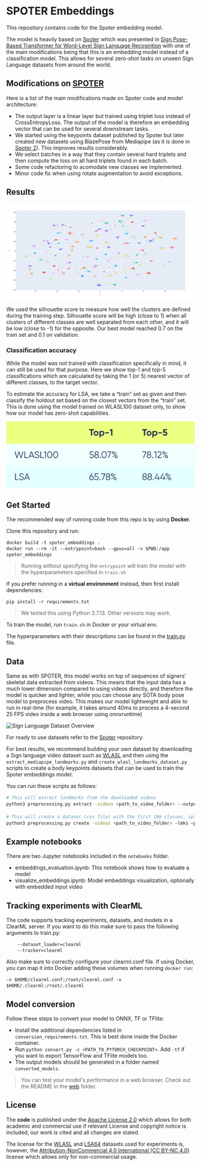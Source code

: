# SPOTER Embeddings

This repository contains code for the Spoter embedding model.
<!-- explained in this [blog post](link...). -->
The model is heavily based on [Spoter] which was presented in
[Sign Pose-Based Transformer for Word-Level Sign Language Recognition](https://openaccess.thecvf.com/content/WACV2022W/HADCV/html/Bohacek_Sign_Pose-Based_Transformer_for_Word-Level_Sign_Language_Recognition_WACVW_2022_paper.html) with one of the main modifications being
that this is an embedding model instead of a classification model.
This allows for several zero-shot tasks on unseen Sign Language datasets from around the world.
<!-- More details about this are shown in the blog post mentioned above. -->

## Modifications on [SPOTER](https://github.com/matyasbohacek/spoter)
Here is a list of the main modifications made on Spoter code and model architecture:

* The output layer is a linear layer but trained using triplet loss instead of CrossEntropyLoss. The output of the model
is therefore an embedding vector that can be used for several downstream tasks.
* We started using the keypoints dataset published by Spoter but later created new datasets using BlazePose from Mediapipe (as it is done in [Spoter 2](https://arxiv.org/abs/2210.00893)). This improves results considerably.
* We select batches in a way that they contain several hard triplets and then compute the loss on all hard triplets found in each batch.
* Some code refactoring to acomodate new classes we implemented.
* Minor code fix when using rotate augmentation to avoid exceptions.

<!-- Include GIFs for Spoter and Spoter embeddings. This could be linked from the blog post -->


## Results

![Scatter plot of dataset embeddings](/assets/scatter_plot.png)

We used the silhouette score to measure how well the clusters are defined during the training step.
Silhouette score will be high (close to 1) when all clusters of different classes are well separated from each other, and it will be low (close to -1) for the opposite.
Our best model reached 0.7 on the train set and 0.1 on validation.

### Classification accuracy
While the model was not trained with classification specifically in mind, it can still be used for that purpose.
Here we show top-1 and top-5 classifications which are calculated by taking the 1 (or 5) nearest vector of different classes, to the target vector.

To estimate the accuracy for LSA, we take a “train” set as given and then classify the holdout set based on the closest vectors from the “train” set.
This is done using the model trained on WLASL100 dataset only, to show how our model has zero-shot capabilities.

![Accuracy table](/assets/accuracy.png)

<!--  Also link the product blog here -->


## Get Started

The recommended way of running code from this repo is by using **Docker**.

Clone this repository and run:
```
docker build -t spoter_embeddings .
docker run --rm -it --entrypoint=bash --gpus=all -v $PWD:/app spoter_embeddings
```

> Running without specifying the `entrypoint` will train the model with the hyperparameters specified in `train.sh`

If you prefer running in a **virtual environment** instead, then first install dependencies:

```shell
pip install -r requirements.txt
```

> We tested this using Python 3.7.13. Other versions may work.

To train the model, run `train.sh` in Docker or your virtual env.

The hyperparameters with their descriptions can be found in the [train.py](link...) file.


## Data

Same as with SPOTER, this model works on top of sequences of signers' skeletal data extracted from videos.
This means that the input data has a much lower dimension compared to using videos directly, and therefore the model is
quicker and lighter, while you can choose any SOTA body pose model to preprocess video.
This makes our model lightweight and able to run in real-time (for example, it takes around 40ms to process a 4-second
25 FPS video inside a web browser using onnxruntime)

![Sign Language Dataset Overview](http://spoter.signlanguagerecognition.com/img/datasets_overview.gif)

For ready to use datasets refer to the [Spoter] repository.

For best results, we recommend building your own dataset by downloading a Sign language video dataset such as [WLASL] and then using the `extract_mediapipe_landmarks.py` and `create_wlasl_landmarks_dataset.py` scripts to create a body keypoints datasets that can be used to train the Spoter embeddings model.

You can run these scripts as follows:
```bash
# This will extract landmarks from the downloaded videos
python3 preprocessing.py extract -videos <path_to_video_folder> --output-landmarks <path_to_landmarks_folder>

# This will create a dataset (csv file) with the first 100 classes, splitting 20% of it to the test set, and 80% for train
python3 preprocessing.py create -videos <path_to_video_folder> -lmks <path_to_landmarks_folder> --dataset-folder=<output_folder> --create-new-split -ts=0.2
```


## Example notebooks
There are two Jupyter notebooks included in the `notebooks` folder.
* embeddings_evaluation.ipynb: This notebook shows how to evaluate a model
* visualize_embeddings.ipynb: Model embeddings visualization, optionally with embedded input video


## Tracking experiments with ClearML
The code supports tracking experiments, datasets, and models in a ClearML server.
If you want to do this make sure to pass the following arguments to train.py:

```
    --dataset_loader=clearml
    --tracker=clearml
```

Also make sure to correctly configure your clearml.conf file.
If using Docker, you can map it into Docker adding these volumes when running `docker run`:

```
-v $HOME/clearml.conf:/root/clearml.conf -v $HOME/.clearml:/root/.clearml
```

## Model conversion

Follow these steps to convert your model to ONNX, TF or TFlite:
* Install the additional dependencies listed in `conversion_requirements.txt`. This is best done inside the Docker container.
* Run `python convert.py -c <PATH_TO_PYTORCH_CHECKPOINT>`. Add `-tf` if you want to export TensorFlow and TFlite models too.
* The output models should be generated in a folder named `converted_models`.

> You can test your model's performance in a web browser. Check out the README in the [web](/web/) folder.


## License

The **code** is published under the [Apache License 2.0](./LICENSE) which allows for both academic and commercial use if
relevant License and copyright notice is included, our work is cited and all changes are stated.

The license for the [WLASL](https://arxiv.org/pdf/1910.11006.pdf) and [LSA64](https://core.ac.uk/download/pdf/76495887.pdf) datasets used for experiments is, however, the [Attribution-NonCommercial 4.0 International (CC BY-NC 4.0)](https://creativecommons.org/licenses/by-nc/4.0/) license which allows only for non-commercial usage.


[Spoter]: (https://github.com/matyasbohacek/spoter)
[WLASL]: (https://dxli94.github.io/WLASL/)